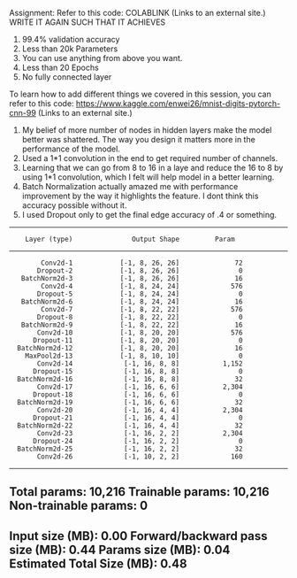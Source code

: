 Assignment:
Refer to this code: COLABLINK (Links to an external site.)
WRITE IT AGAIN SUCH THAT IT ACHIEVES
1. 99.4% validation accuracy
2. Less than 20k Parameters
3. You can use anything from above you want. 
4. Less than 20 Epochs
5. No fully connected layer

To learn how to add different things we covered in this session, 
you can refer to this code: https://www.kaggle.com/enwei26/mnist-digits-pytorch-cnn-99 (Links to an external site.) 

1. My belief of more number of nodes in hidden layers make the model better was shattered. The way you design it 
   matters more in the performance of the model.
2. Used a 1*1 convolution in the end to get required number of channels.
3. Learning that we can go from 8 to 16 in a laye and reduce the 16 to 8 by using 1*1 convolution, which I felt will help model
   in a better learning.
4. Batch Normalization actually amazed me with performance improvement by the way it highlights the feature. I dont think this
   accuracy possible without it.
5. I used Dropout only to get the final edge accuracy of .4 or something.

----------------------------------------------------------------
        Layer (type)               Output Shape         Param
----------------------------------------------------------------
            Conv2d-1            [-1, 8, 26, 26]              72
           Dropout-2            [-1, 8, 26, 26]               0
       BatchNorm2d-3            [-1, 8, 26, 26]              16
            Conv2d-4            [-1, 8, 24, 24]             576
           Dropout-5            [-1, 8, 24, 24]               0
       BatchNorm2d-6            [-1, 8, 24, 24]              16
            Conv2d-7            [-1, 8, 22, 22]             576
           Dropout-8            [-1, 8, 22, 22]               0
       BatchNorm2d-9            [-1, 8, 22, 22]              16
           Conv2d-10            [-1, 8, 20, 20]             576
          Dropout-11            [-1, 8, 20, 20]               0
      BatchNorm2d-12            [-1, 8, 20, 20]              16
        MaxPool2d-13            [-1, 8, 10, 10]               0
           Conv2d-14             [-1, 16, 8, 8]           1,152
          Dropout-15             [-1, 16, 8, 8]               0
      BatchNorm2d-16             [-1, 16, 8, 8]              32
           Conv2d-17             [-1, 16, 6, 6]           2,304
          Dropout-18             [-1, 16, 6, 6]               0
      BatchNorm2d-19             [-1, 16, 6, 6]              32
           Conv2d-20             [-1, 16, 4, 4]           2,304
          Dropout-21             [-1, 16, 4, 4]               0
      BatchNorm2d-22             [-1, 16, 4, 4]              32
           Conv2d-23             [-1, 16, 2, 2]           2,304
          Dropout-24             [-1, 16, 2, 2]               0
      BatchNorm2d-25             [-1, 16, 2, 2]              32
           Conv2d-26             [-1, 10, 2, 2]             160
----------------------------------------------------------------
Total params: 10,216
Trainable params: 10,216
Non-trainable params: 0
-----------------------------------------------------------------
Input size (MB): 0.00
Forward/backward pass size (MB): 0.44
Params size (MB): 0.04
Estimated Total Size (MB): 0.48
----------------------------------------------------------------


